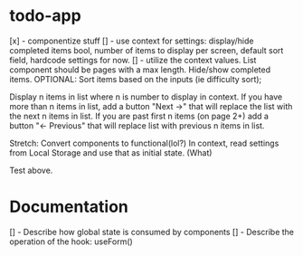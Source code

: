 # todo-app

[x] - componentize stuff
[] - use context for settings: display/hide completed items bool, number of items to display per screen, default sort field, hardcode settings for now.
[] - utilize the context values. List component should be pages with a max length. Hide/show completed items. OPTIONAL: Sort items based on the inputs (ie difficulty sort);

Display n items in list where n is  number to display in context.
If you have more than n items in list, add a button "Next ->" that will replace the list with the next n items in list.
If  you are past first n items (on page 2+) add a button "<- Previous" that will replace list with previous n items in list.

Stretch:
Convert components to functional(lol?)
In context, read settings from Local Storage and use that as initial state. (What)

Test above.

# Documentation

[] - Describe how global state is consumed by components
[] - Describe the operation of the hook: useForm()
